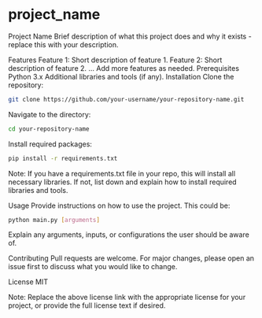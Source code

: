 # project_name
Project Name
Brief description of what this project does and why it exists - replace this with your description.

Features
Feature 1: Short description of feature 1.
Feature 2: Short description of feature 2.
... Add more features as needed.
Prerequisites
Python 3.x
Additional libraries and tools (if any).
Installation
Clone the repository:

```bash
git clone https://github.com/your-username/your-repository-name.git
```

Navigate to the directory:

```bash
cd your-repository-name
```

Install required packages:

```bash
pip install -r requirements.txt
```

Note: If you have a requirements.txt file in your repo, this will install all necessary libraries. If not, list down and explain how to install required libraries and tools.

Usage
Provide instructions on how to use the project. This could be:

```bash
python main.py [arguments]
```

Explain any arguments, inputs, or configurations the user should be aware of.

Contributing
Pull requests are welcome. For major changes, please open an issue first to discuss what you would like to change.

License
MIT

Note: Replace the above license link with the appropriate license for your project, or provide the full license text if desired.
